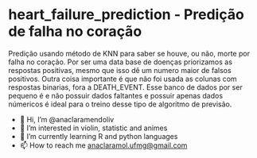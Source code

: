
# heart_failure_prediction - Predição de falha no coração 

Predição usando método de KNN para saber se houve, ou não, morte por falha no coração.
Por ser uma data base de doenças priorizamos as respostas positivas, mesmo que isso dê um numero maior de falsos positivos.
Outra coisa importante é que não foi usada as colunas com respostas binarias, fora a DEATH_EVENT.
Esse banco de dados por ser pequeno é e não possuir dados faltantes e possuir apenas dados númericos é ideal para o treino desse tipo de algoritmo de previsão.



- 👋 Hi, I’m @anaclaramendoliv
- 👀 I’m interested in violin, statistic and animes
- 🌱 I’m currently learning R and python languages 
- 📫 How to reach me anaclaramol.ufmg@gmail.com


<!---
anaclaramendoliv/anaclaramendoliv is a ✨ special ✨ repository because its `README.md` (this file) appears on your GitHub profile.
You can click the Preview link to take a look at your changes.
--->

